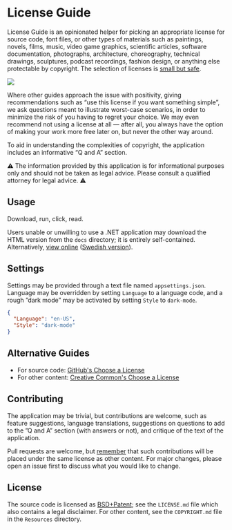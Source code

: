 # License Guide
License Guide is an opinionated helper for picking an appropriate license
for source code, font files, or other types of materials such as paintings,
novels, films, music, video game graphics, scientific articles, software
documentation, photographs, architecture, choreography, technical drawings,
sculptures, podcast recordings, fashion design, or anything else protectable
by copyright. The selection of licenses is [small but safe](https://github.com/chiralsymmetry/license-guide/wiki).

![](../../blob/assets/screenshot.png)

Where other guides approach the issue with positivity, giving recommendations
such as “use this license if you want something simple”, we ask questions meant
to illustrate worst-case scenarios, in order to minimize the risk of you having
to  regret your choice. We may even recommend not using a license at all — after
all, you always have the option of making your work more free later on, but
never the other way around.

To aid in understanding the complexities of copyright, the application
includes an informative “Q and A” section.

⚠️ The information provided by this application is for informational purposes
only and should not be taken as legal advice. Please consult a qualified
attorney for legal advice. ⚠️

## Usage
Download, run, click, read.

Users unable or unwilling to use a .NET application may download the HTML version
from the `docs` directory; it is entirely self-contained. Alternatively,
[view online](https://chiralsymmetry.github.io/license-guide/license-guide.html) ([Swedish version](https://chiralsymmetry.github.io/license-guide/license-guide.sv-SE.html)).

## Settings
Settings may be provided through a text file named `appsettings.json`.
Language may be overridden by setting `Language` to a language code, and a
rough ”dark mode” may be activated by setting `Style` to `dark-mode`.

```json
{
  "Language": "en-US",
  "Style": "dark-mode"
}
```

## Alternative Guides
- For source code: [GitHub's Choose a License](https://choosealicense.com/)
- For other content: [Creative Common's Choose a License](https://creativecommons.org/choose/)

## Contributing
The application may be trivial, but contributions are welcome, such as
feature suggestions, language translations, suggestions on questions to add
to the ”Q and A” section (with answers or not), and critique of the text of
the application.

Pull requests are welcome, but [remember](https://docs.github.com/en/site-policy/github-terms/github-terms-of-service#6-contributions-under-repository-license) that such contributions will be placed under the same
license as other content. For major changes, please open an issue first to
discuss what you would like to change.

## License
The source code is licensed as [BSD+Patent](https://opensource.org/licenses/BSDplusPatent);
see the `LICENSE.md` file which also contains a legal disclaimer. For other
content, see the `COPYRIGHT.md` file in the `Resources` directory.
